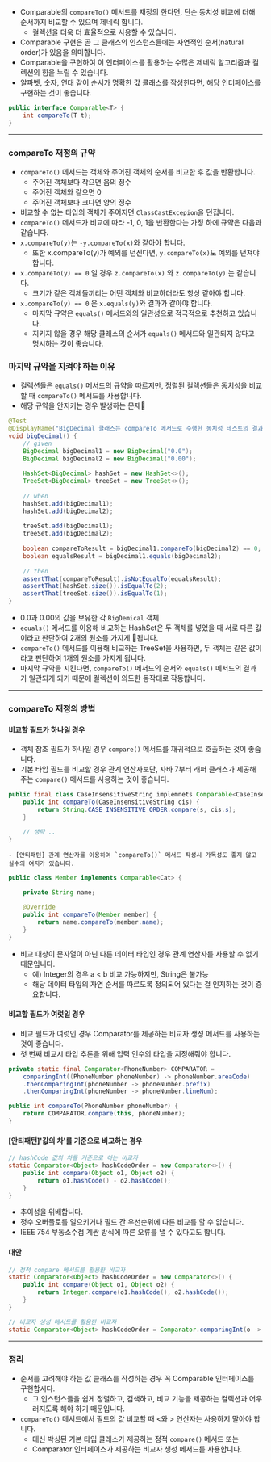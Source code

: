 
- Comparable의 `compareTo()` 메서드를 재정의 한다면, 단순 동치성 비교에 더해 순서까지 비교할 수 있으며 제네릭 합니다.
	- 컬렉션을 더욱 더 효율적으로 사용할 수 있습니다.
- Comparable 구현은 곧 그 클래스의 인스턴스들에는 자연적인 순서(natural order)가 있음을 의미합니다.
- Comparable을 구현하여 이 인터페이스를 활용하는 수많은 제네릭 알고리즘과 컬렉션의 힘을 누릴 수 있습니다.
- 알파벳, 숫자, 연대 같이 순서가 명확한 값 클래스를 작성한다면, 해당 인터페이스를 구현하는 것이 좋습니다.

```java
public interface Comparable<T> {
	int compareTo(T t);
}
```

---

### compareTo 재정의 규약

- `compareTo()` 메서드는 객체와 주어진 객체의 순서를 비교한 후 값을 반환합니다.
	- 주어진 객체보다 작으면 음의 정수
	- 주어진 객체와 같으면 0
	- 주어진 객체보다 크다면 양의 정수
- 비교할 수 없는 타입의 객체가 주어지면 `ClassCastExcepion`을 던집니다.
- `compareTo()` 메서드가 비교에 따라 -1, 0, 1을 반환한다는 가정 하에 규약은 다음과 같습니다.
- `x.compareTo(y)`는 `-y.compareTo(x)`와 같아야 합니다.
	- 또한 x.compareTo(y)가 예외를 던진다면, `y.compareTo(x)`도 예외를 던져야 합니다.
- `x.compareTo(y) == 0` 일 경우 `z.compareTo(x)` 와 `z.compareTo(y)` 는 같습니다.
	- 크기가 같은 객체들끼리는 어떤 객체와 비교하더라도 항상 같아야 합니다.
- `x.compareTo(y) == 0` 은 `x.equals(y)`와 결과가 같아야 합니다.
	- 마지막 규약은 `equals()` 메서드와의 일관성으로 적극적으로 추천하고 있습니다.
	- 지키지 않을 경우 해당 클래스의 순서가 `equals()` 메서드와 일관되지 않다고 명시하는 것이 좋습니다.

### 마지막 규약을 지켜야 하는 이유

- 컬렉션들은 `equals()` 메서드의 규약을 따르지만, 정렬된 컬렉션들은 동치성을 비교할 때 `compareTo()` 메서드를 사용합니다.
- 해당 규약을 안지키는 경우 발생하는 문제

```java
@Test  
@DisplayName("BigDecimal 클래스는 compareTo 메서드로 수행한 동치성 테스트의 결과가 equals와 같지 않다")  
void bigDecimal() {  
    // given  
    BigDecimal bigDecimal1 = new BigDecimal("0.0");  
    BigDecimal bigDecimal2 = new BigDecimal("0.00");  
  
    HashSet<BigDecimal> hashSet = new HashSet<>();  
    TreeSet<BigDecimal> treeSet = new TreeSet<>();  
  
    // when  
    hashSet.add(bigDecimal1);  
    hashSet.add(bigDecimal2);  
  
    treeSet.add(bigDecimal1);  
    treeSet.add(bigDecimal2);  
  
    boolean compareToResult = bigDecimal1.compareTo(bigDecimal2) == 0;  
    boolean equalsResult = bigDecimal1.equals(bigDecimal2);  
  
    // then  
    assertThat(compareToResult).isNotEqualTo(equalsResult);  
    assertThat(hashSet.size()).isEqualTo(2);  
    assertThat(treeSet.size()).isEqualTo(1);  
}
```
- 0.0과 0.00의 값을 보유한 각 `BigDemical` 객체
- `equals()` 메서드를 이용해 비교하는 HashSet은 두 객체를 넣었을 때 서로 다른 값이라고 판단하여 2개의 원소를 가지게 됩니다.
- `compareTo()` 메서드를 이용해 비교하는 TreeSet을 사용하면, 두 객체는 같은 값이라고 판단하여 1개의 원소를 가지게 됩니다.
- 마지막 규약을 지킨다면, `compareTo()` 메서드의 순서와 `equals()` 메서드의 결과가 일관되게 되기 때문에 컬렉션이 의도한 동작대로 작동합니다.

---

### compareTo 재정의 방법

#### 비교할 필드가 하나일 경우

- 객체 참조 필드가 하나일 경우 `compare()` 메서드를 재귀적으로 호출하는 것이 좋습니다.
- 기본 타입 필드를 비교할 경우 관계 연산자보단, 자바 7부터 래퍼 클래스가 제공해주는 `compare()` 메서드를 사용하는 것이 좋습니다.
```java
public final class CaseInsensitiveString implemnets Comparable<CaseInsensitiveString> {
	public int compareTo(CaseInsensitiveString cis) {
		return String.CASE_INSENSITIVE_ORDER.compare(s, cis.s);
	}

	// 생략 ..
}
```

	- [안티패턴] 관계 연산자를 이용하여 `compareTo()` 메서드 작성시 가독성도 좋지 않고 실수의 여지가 있습니다.
```java
public class Member implements Comparable<Cat> {

	private String name;

	@Override
	public int compareTo(Member member) {
		return name.compareTo(member.name);
	}
}
```

- 비교 대상이 문자열이 아닌 다른 데이터 타입인 경우 관계 연산자를 사용할 수 없기 때문입니다.
	- 예) Integer의 경우 a < b 비교 가능하지만, String은 불가능
	- 해당 데이터 타입의 자연 순서를 따르도록 정의되어 있다는 걸 인지하는 것이 중요합니다.

#### 비교할 필드가 여럿일 경우

- 비교 필드가 여럿인 경우 Comparator를 제공하는 비교자 생성 메서드를 사용하는 것이 좋습니다.
- 첫 번째 비교시 타입 추론을 위해 입력 인수의 타입을 지정해줘야 합니다.

```java
private static final Comparator<PhoneNumber> COMPARATOR =
	comparingInt((PhoneNumber phoneNumber) -> phoneNumber.areaCode)
	.thenComparingInt(phoneNumber -> phoneNumber.prefix)
	.thenComparingInt(phoneNumber -> phoneNumber.lineNum);

public int compareTo(PhoneNumber phoneNumber) {
	return COMPARATOR.compare(this, phoneNumber);
}
```

#### [안티패턴]'값의 차'를 기준으로 비교하는 경우
```java
// hashCode 값의 차를 기준으로 하는 비교자
static Comparator<Object> hashCodeOrder = new Comparator<>() {
	public int compare(Object o1, Object o2) {
		return o1.hashCode() - o2.hashCode();
	}
}
```
- 추이성을 위배합니다.
- 정수 오버플로를 일으키거나 필드 간 우선순위에 따른 비교를 할 수 없습니다.
- IEEE 754 부동소수점 계싼 방식에 따른 오류를 낼 수 있다고도 합니다.

#### 대안
```java
// 정적 compare 메서드를 활용한 비교자
static Comparator<Object> hashCodeOrder = new Comparator<>() {
	public int compare(Object o1, Object o2) {
		return Integer.compare(o1.hashCode(), o2.hashCode());
	}
}
```

```java
// 비교자 생성 메서드를 활용한 비교자
static Comparator<Object> hashCodeOrder = Comparator.comparingInt(o -> o.hashCode());
```

---

### 정리

- 순서를 고려해야 하는 값 클래스를 작성하는 경우 꼭 Comparable 인터페이스를 구현합시다.
	- 그 인스턴스들을 쉽게 정렬하고, 검색하고, 비교 기능을 제공하는 컬렉션과 어우러지도록 해야 하기 때문입니다.
- `compareTo()` 메서드에서 필드의 값 비교할 때 <와 > 연산자는 사용하지 말아야 합니다.
	- 대신 박싱된 기본 타입 클래스가 제공하는 정적 `compare()` 메서드 또는 
	- Comparator 인터페이스가 제공하는 비교자 생성 메서드를 사용합니다.